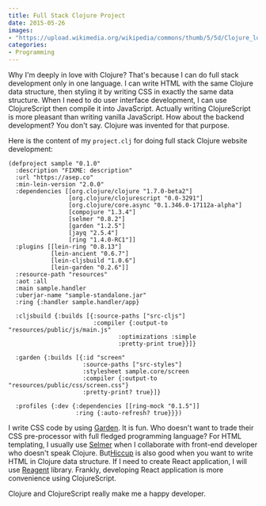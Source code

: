 ```yaml
---
title: Full Stack Clojure Project
date: 2015-05-26
images:
- "https://upload.wikimedia.org/wikipedia/commons/thumb/5/5d/Clojure_logo.svg/500px-Clojure_logo.svg.png"
categories:
- Programming
---
```


Why I'm deeply in love with Clojure? That's because I can do full stack development only in one language. I can write HTML with the same Clojure data structure, then styling it by writing CSS in exactly the same data structure. When I need to do user interface development, I can use ClojureScript then compile it into JavaScript. Actually writing ClojureScript is more pleasant than writing vanilla JavaScript. How about the backend development? You don't say. Clojure was invented for that purpose.

Here is the content of my `project.clj` for doing full stack Clojure website development:

```
(defproject sample "0.1.0"
  :description "FIXME: description"
  :url "https://asep.co"
  :min-lein-version "2.0.0"
  :dependencies [[org.clojure/clojure "1.7.0-beta2"]
                 [org.clojure/clojurescript "0.0-3291"]
                 [org.clojure/core.async "0.1.346.0-17112a-alpha"]
                 [compojure "1.3.4"]
                 [selmer "0.8.2"]
                 [garden "1.2.5"]
                 [jayq "2.5.4"]
                 [ring "1.4.0-RC1"]]
  :plugins [[lein-ring "0.8.13"]
            [lein-ancient "0.6.7"]
            [lein-cljsbuild "1.0.6"]
            [lein-garden "0.2.6"]]
  :resource-path "resources"
  :aot :all
  :main sample.handler
  :uberjar-name "sample-standalone.jar"
  :ring {:handler sample.handler/app}

  :cljsbuild {:builds [{:source-paths ["src-cljs"]
                        :compiler {:output-to "resources/public/js/main.js"
                               :optimizations :simple
                               :pretty-print true}}]}

  :garden {:builds [{:id "screen"
                     :source-paths ["src-styles"]
                     :stylesheet sample.core/screen
                     :compiler {:output-to "resources/public/css/screen.css"}
                     :pretty-print? true}]}

  :profiles {:dev {:dependencies [[ring-mock "0.1.5"]]
                   :ring {:auto-refresh? true}}})
```

I write CSS code by using [Garden](https://github.com/noprompt/garden). It is fun. Who doesn't want to trade their CSS pre-processor with full fledged programming language? For HTML templating, I usually use [Selmer](https://github.com/yogthos/Selmer) when I collaborate with front-end developer who doesn't speak Clojure. But[Hiccup](https://github.com/weavejester/hiccup) is also good when you want to write HTML in Clojure data structure. If I need to create React application, I will use [Reagent](https://reagent-project.github.io/) library. Frankly, developing React application is more convenience using ClojureScript.

Clojure and ClojureScript really make me a happy developer.
